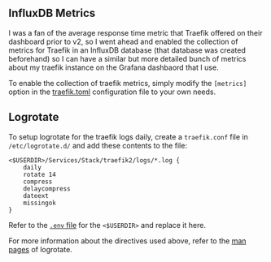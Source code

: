 ## InfluxDB Metrics

I was a fan of the average response time metric that Traefik offered on their dashboard prior to v2, so I went ahead and enabled the collection of metrics for Traefik in an InfluxDB database (that database was created beforehand) so I can have a similar but more detailed bunch of metrics about my traefik instance on the Grafana dashbaord that I use.

To enable the collection of traefik metrics, simply modify the `[metrics]` option in the [traefik.toml](./traefik.toml) configuration file to your own needs.

## Logrotate

To setup logrotate for the traefik logs daily, create a `traefik.conf` file in `/etc/logrotate.d/` and add these contents to the file:

```
<$USERDIR>/Services/Stack/traefik2/logs/*.log {
	daily
	rotate 14
	compress
	delaycompress
	dateext
	missingok
}
```

Refer to the [`.env` file](../.env) for the `<$USERDIR>` and replace it here. 

For more information about the directives used above, refer to the [man pages](https://linux.die.net/man/8/logrotate) of logrotate.